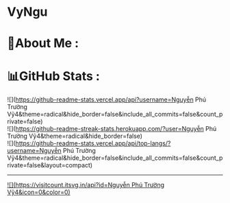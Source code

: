# VyNgu
# 💫About Me :




# 📊GitHub Stats :
![](https://github-readme-stats.vercel.app/api?username=Nguyễn Phú Trường  Vỹ4&theme=radical&hide_border=false&include_all_commits=false&count_private=false)<br/>
![](https://github-readme-streak-stats.herokuapp.com/?user=Nguyễn Phú Trường  Vỹ4&theme=radical&hide_border=false)<br/>
![](https://github-readme-stats.vercel.app/api/top-langs/?username=Nguyễn Phú Trường  Vỹ4&theme=radical&hide_border=false&include_all_commits=false&count_private=false&layout=compact)

---
[![](https://visitcount.itsvg.in/api?id=Nguyễn Phú Trường  Vỹ4&icon=0&color=0)](https://visitcount.itsvg.in)
